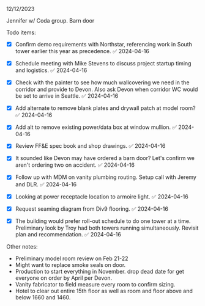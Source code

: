 12/12/2023

Jennifer w/ Coda group.
Barn door 

Todo items:
- [x] Confirm demo requirements with Northstar, referencing work in South tower earlier this year as precedence. ✅ 2024-04-16
- [x] Schedule meeting with Mike Stevens to discuss project startup timing and logistics. ✅ 2024-04-16
- [x] Check with the painter to see how much wallcovering we need in the corridor and provide to Devon.  Also ask Devon when corridor WC would be set to arrive in Seattle. ✅ 2024-04-16
- [x] Add alternate to remove blank plates and drywall patch at model room? ✅ 2024-04-16
- [x] Add alt to remove existing power/data box at window mullion. ✅ 2024-04-16
- [x] Review FF&E spec book and shop drawings. ✅ 2024-04-16
- [x] It sounded like Devon may have ordered a barn door? Let's confirm we aren't ordering two on accident. ✅ 2024-04-16
- [x] Follow up with MDM on vanity plumbing routing.  Setup call with Jeremy and DLR. ✅ 2024-04-16
- [x] Looking at power receptacle location to armoire light. ✅ 2024-04-16
- [x] Request seaming diagram from Div9 flooring. ✅ 2024-04-16
- [x] The building would prefer roll-out schedule to do one tower at a time. Preliminary look by Troy had both towers running simultaneously.  Revisit plan and recommendation. ✅ 2024-04-16


Other notes:
- Preliminary model room review on Feb 21-22
- Might want to replace smoke seals on door.  
- Production to start everything in November. drop dead date for get everyone on order by April per Devon.  
- Vanity fabricator to field measure every room to confirm sizing.  
- Hotel to clear out entire 15th floor as well as room and floor above and below 1660 and 1460.
  
